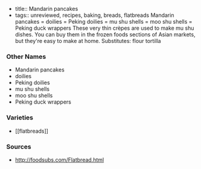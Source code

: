 - title:: Mandarin pancakes
- tags:: unreviewed, recipes, baking, breads, flatbreads
Mandarin pancakes = doilies = Peking doilies = mu shu shells = moo shu shells = Peking duck wrappers These very thin crèpes are used to make mu shu dishes. You can buy them in the frozen foods sections of Asian markets, but they're easy to make at home. Substitutes: flour tortilla

### Other Names

* Mandarin pancakes
* doilies
* Peking doilies
* mu shu shells
* moo shu shells
* Peking duck wrappers

### Varieties

* [[flatbreads]]

### Sources
* http://foodsubs.com/Flatbread.html
